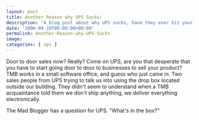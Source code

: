 ```yaml
---
layout: post
title: Another Reason why UPS Sucks!
description: "A blog post about why UPS sucks, have they ever hit your car, and then tried to charge you for it?" 
date: '2006-09-19T00:00:00+00:00'
permalink: Another-Reason-why-UPS-Sucks
image: 
categories: [ ups ]
---
```

Door to door sales now? Really? Come on UPS, are you that desperate that you have to start going door to door to businesses to sell your product? TMB works in a small software office, and guess who just came in. Two sales people from UPS trying to talk us into using the drop box located outside our building. They didn't seem to understand when a TMB acquaintance told them we don't ship anything, we deliver everything electronically.

The Mad Blogger has a question for UPS. "What's in the box?"
